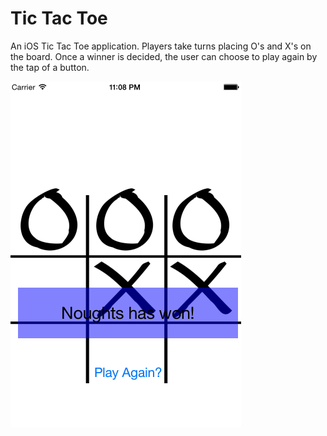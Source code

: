 # Tic Tac Toe

An iOS Tic Tac Toe application. Players take turns placing O's and X's on the board. Once a winner is decided, the user can choose to play again by the tap of a button.

![Tic Tac Toe](tic.png)